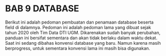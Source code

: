 # BAB 9 DATABASE

Berikut ini adalah pedoman pembuatan dan penamaan database beserta field di dalamnya. Pedoman ini adalah pedoman lama yang dibuat sejak tahun 2020 oleh Tim Data DTI UGM. Dikarenakan sudah banyak perubahan, panduan ini bersifat sementara dan akan tidak berlaku dalam waktu dekat. Saat ini sedang dibahas konvensi database yang baru. Namun karena masih berprogress, untuk sementara konvensi lama ini masih bisa digunakan.
